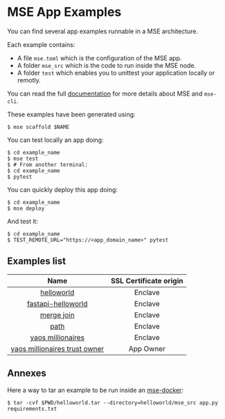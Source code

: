 # MSE App Examples

You can find several app examples runnable in a MSE architecture.

Each example contains:
- A file `mse.toml` which is the configuration of the MSE app.
- A folder `mse_src` which is the code to run inside the MSE node.
- A folder `test` which enables you to unittest your application locally or remotly.

You can read the full [documentation](https://docs.cosmian.com/microservice_encryption/getting_started/) for more details about MSE and `mse-cli`.

These examples have been generated using:

```console
$ mse scaffold $NAME
```

You can test locally an app doing:

```console
$ cd example_name
$ mse test
$ # From another terminal:
$ cd example_name
$ pytest
```

You can quickly deploy this app doing:

```console
$ cd example_name
$ mse deploy
```

And test it:

```console
$ cd example_name
$ TEST_REMOTE_URL="https://<app_domain_name>" pytest
```

## Examples list

|                                   Name                                   | SSL Certificate origin |
| :----------------------------------------------------------------------: | :--------------------: |
|                    [helloworld](helloworld/README.md)                    |        Enclave         |
|            [fastapi-helloworld](fastapi_helloworld/README.md)            |        Enclave         |
|                    [merge join](merge_join/README.md)                    |        Enclave         |
|                          [path](path/README.md)                          |        Enclave         |
|             [yaos millionaires](yaos_millionaires/README.md)             |        Enclave         |
| [yaos millionaires trust owner](yaos_millionaires_trust_owner/README.md) |       App Owner        |

## Annexes

Here a way to tar an example to be run inside an [mse-docker](https://github.com/Cosmian/mse-docker-base):

```console
$ tar -cvf $PWD/helloworld.tar --directory=helloworld/mse_src app.py requirements.txt
```
